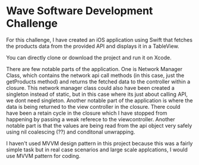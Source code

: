 # Wave Software Development Challenge

For this challenge, I have created an iOS application using Swift that fetches the products data from the provided API and displays it in a TableView.

You can directly clone or download the project and run it on Xcode.

There are few notable parts of the application. One is Network Manager Class, which contains the network api call methods (in this case, just the getProducts method) and returns the fetched data to the controller within a closure. This network manager class could also have been created a singleton instead of static, but in this case where its just about calling API, we dont need singleton. Another notable part of the application is where the data is being returned to the view controller in the closure. There could have been a retain cycle in the closure which I have stopped from happening by passing a weak referece to the viewcontroller. Another notable part is that the values are being read from the api object very safely using nil coalescing (??) and conditonal unwrapping.

I haven't used MVVM design pattern in this project because this was a fairly simple task but in real case scenarios and large scale applcations, I would use MVVM pattern for coding.
